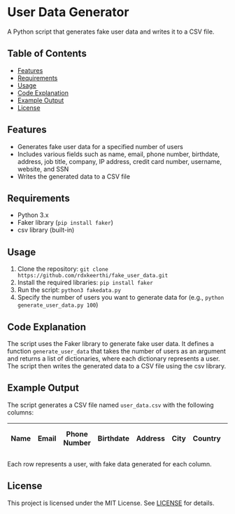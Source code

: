 # User Data Generator

A Python script that generates fake user data and writes it to a CSV file.

## Table of Contents

* [Features](#features)
* [Requirements](#requirements)
* [Usage](#usage)
* [Code Explanation](#code-explanation)
* [Example Output](#example-output)
* [License](#license)

## Features

* Generates fake user data for a specified number of users
* Includes various fields such as name, email, phone number, birthdate, address, job title, company, IP address, credit card number, username, website, and SSN
* Writes the generated data to a CSV file

## Requirements

* Python 3.x
* Faker library (`pip install faker`)
* csv library (built-in)

## Usage

1. Clone the repository: `git clone https://github.com/rdxkeerthi/fake_user_data.git`
2. Install the required libraries: `pip install faker`
3. Run the script: `python3 fakedata.py`
4. Specify the number of users you want to generate data for (e.g., `python generate_user_data.py 100`)

## Code Explanation

The script uses the Faker library to generate fake user data. It defines a function `generate_user_data` that takes the number of users as an argument and returns a list of dictionaries, where each dictionary represents a user. The script then writes the generated data to a CSV file using the csv library.

## Example Output

The script generates a CSV file named `user_data.csv` with the following columns:

| Name | Email | Phone Number | Birthdate | Address | City | Country | ZIP Code | Job Title | Company | IP Address | Credit Card Number | Username | Website | SSN |
| ---| --- | --- | --- | --- | --- | --- | --- | --- | --- | --- | --- | --- | --- | --- |

Each row represents a user, with fake data generated for each column.

## License

This project is licensed under the MIT License. See [LICENSE](LICENSE) for details.
